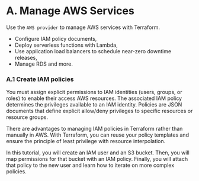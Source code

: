 # A. Manage AWS Services
Use the ``AWS provider`` to manage AWS services with Terraform. 
* Configure IAM policy documents, 
* Deploy serverless functions with Lambda, 
* Use application load balancers to schedule near-zero downtime releases, 
* Manage RDS and more.

### A.1 Create IAM policies
You must assign explicit permissions to IAM identities (users, groups, or roles) to enable their access AWS resources. The associated IAM policy determines the privileges available to an IAM identity. Policies are JSON documents that define explicit allow/deny privileges to specific resources or resource groups.

There are advantages to managing IAM policies in Terraform rather than manually in AWS. With Terraform, you can reuse your policy templates and ensure the principle of least privilege with resource interpolation.

In this tutorial, you will create an IAM user and an S3 bucket. Then, you will map permissions for that bucket with an IAM policy. Finally, you will attach that policy to the new user and learn how to iterate on more complex policies.